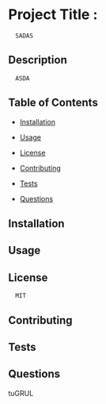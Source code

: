 
  # Project Title :
      SADAS
  ## Description
      ASDA

  ## Table of Contents
  * [Installation](#installation)
  * [Usage](#usage)
     
  * [License](#license)
  
  * [Contributing](#contributing)
  * [Tests](#tests)
  * [Questions](#questions)

  ## Installation


  ## Usage




  ## License
      MIT
  



  ## Contributing



  ## Tests



  ## Questions


tuGRUL

